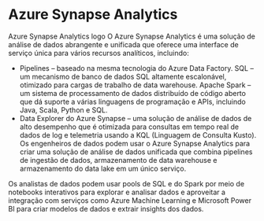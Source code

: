 # Azure Synapse Analytics
Azure Synapse Analytics logo O Azure Synapse Analytics é uma solução de análise de dados abrangente e unificada que oferece uma interface de serviço única para vários recursos analíticos, incluindo:

- Pipelines – baseado na mesma tecnologia do Azure Data Factory.
SQL – um mecanismo de banco de dados SQL altamente escalonável, otimizado para cargas de trabalho de data warehouse.
Apache Spark – um sistema de processamento de dados distribuído de código aberto que dá suporte a várias linguagens de programação e APIs, incluindo Java, Scala, Python e SQL.
- Data Explorer do Azure Synapse – uma solução de análise de dados de alto desempenho que é otimizada para consultas em tempo real de dados de log e telemetria usando a KQL (Linguagem de Consulta Kusto).
Os engenheiros de dados podem usar o Azure Synapse Analytics para criar uma solução de análise de dados unificada que combina pipelines de ingestão de dados, armazenamento de data warehouse e armazenamento do data lake em um único serviço.

Os analistas de dados podem usar pools de SQL e do Spark por meio de notebooks interativos para explorar e analisar dados e aproveitar a integração com serviços como Azure Machine Learning e Microsoft Power BI para criar modelos de dados e extrair insights dos dados.
